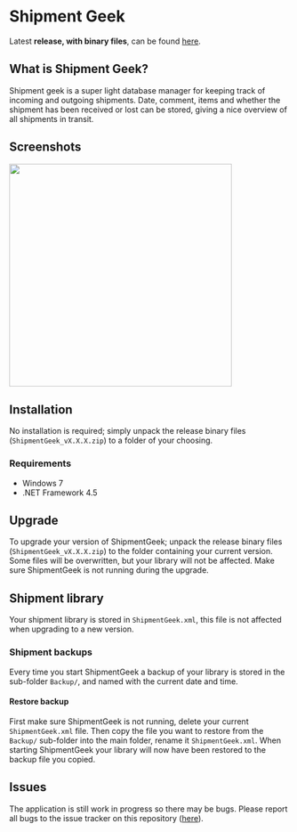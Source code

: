 ﻿# Shipment Geek
Latest **release, with binary files**, can be found [here](https://github.com/HebronNor/ShipmentGeek/releases).

## What is Shipment Geek?
Shipment geek is a super light database manager for keeping track of incoming and outgoing shipments. Date, comment, items and whether the shipment has been received or lost can be stored, giving a nice overview of all shipments in transit.

## Screenshots
<img src="https://0vpggq.bn1304.livefilestore.com/y2p0DdF_9Mj0-aWPiL6ypMTaXUR9PBH-iebGHy2UjR6Orad3dX_onGCEP9IfkMzL2R2WIFK9A2tj-LaIadMMXOuia_Sj4uj6Y6VFC4LDkKkDdI/ShipmentGeek_Screen3.png?psid=1" width="400">

## Installation
No installation is required; simply unpack the release binary files (`ShipmentGeek_vX.X.X.zip`) to a folder of your choosing.

### Requirements
* Windows 7
* .NET Framework 4.5

## Upgrade
To upgrade your version of ShipmentGeek; unpack the release binary files (`ShipmentGeek_vX.X.X.zip`) to the folder containing your current version. Some files will be overwritten, but your library will not be affected.
Make sure ShipmentGeek is not running during the upgrade.

## Shipment library
Your shipment library is stored in `ShipmentGeek.xml`, this file is not affected when upgrading to a new version.

### Shipment backups
Every time you start ShipmentGeek a backup of your library is stored in the sub-folder `Backup/`, and named with the current date and time.

#### Restore backup
First make sure ShipmentGeek is not running, delete your current `ShipmentGeek.xml` file. Then copy the file you want to restore from the `Backup/` sub-folder into the main folder,
rename it `ShipmentGeek.xml`. When starting ShipmentGeek your library will now have been restored to the backup file you copied.

## Issues
The application is still work in progress so there may be bugs. Please report all bugs to the issue tracker on this repository ([here](https://github.com/HebronNor/ShipmentGeek/issues)).